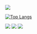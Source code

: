 

![](https://github-readme-stats.vercel.app/api?username=Alschairn)

[![Top Langs](https://github-readme-stats.vercel.app/api/top-langs/?username=Alschairn&layout=compact)](https://github.com/anuraghazra/github-readme-stats&theme=dark)


![](https://img.shields.io/badge/OS-Arch%20Linux-33aadd?style=flat-square&logo=arch-linux&logoColor=ffffff)
![](https://img.shields.io/badge/macOS-Hackintosh-292e33?style=flat-square&logo=apple&logoColor=ffffff)
![](https://img.shields.io/badge/Honor-V30-f5010c?style=flat-square&logo=huawei&logoColor=ffffff)

